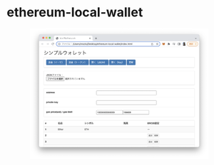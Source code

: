 # ethereum-local-wallet
<div align="center"><img src="https://github.com/resoto/ethereum-local-wallet/blob/master/sample.png" width="400"/></div>